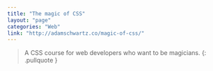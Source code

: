 ```yaml
---
title: "The magic of CSS"
layout: "page"
categories: "Web"
link: "http://adamschwartz.co/magic-of-css/"
---
```


> A CSS course for web developers who want to be magicians.
{: .pullquote }
